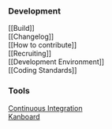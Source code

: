 ### Development

[[Build]]  
[[Changelog]]  
[[How to contribute]]  
[[Recruiting]]  
[[Development Environment]]  
[[Coding Standards]]  

### Tools

[Continuous Integration](https://travis-ci.org/inexor-game/code)  
[Kanboard](https://waffle.io/inexor-game/code)  
